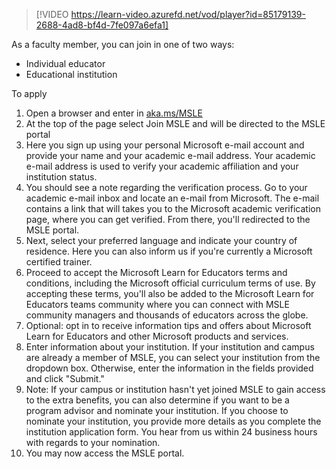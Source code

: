 > [!VIDEO https://learn-video.azurefd.net/vod/player?id=85179139-2688-4ad8-bf4d-7fe097a6efa1]

As a faculty member, you can join in one of two ways:
- Individual educator
- Educational institution 

To apply 
1. Open a browser and enter in [aka.ms/MSLE](https://aka.ms/MSLE)
2.	At the top of the page select Join MSLE and will be directed to the MSLE portal
3.	Here you sign up using your personal Microsoft e-mail account and provide your name and your academic e-mail address. Your academic e-mail address is used to verify your academic affiliation and your institution status.
4.	You should see a note regarding the verification process. Go to your academic e-mail inbox and locate an e-mail from Microsoft. The e-mail contains a link that will takes you to the Microsoft academic verification page, where you can get verified. From there, you'll redirected to the MSLE portal.
5.	Next, select your preferred language and indicate your country of residence. Here you can also inform us if you're currently a Microsoft certified trainer.
6.	Proceed to accept the Microsoft Learn for Educators terms and conditions, including the Microsoft official curriculum terms of use. By accepting these terms, you'll also be added to the Microsoft Learn for Educators teams community where you can connect with MSLE community managers and thousands of educators across the globe.
7.	Optional: opt in to receive information tips and offers about Microsoft Learn for Educators and other Microsoft products and services.
8.	Enter information about your institution. If your institution and campus are already a member of MSLE, you can select your institution from the dropdown box. Otherwise, enter the information in the fields provided and click "Submit."
9.	Note: If your campus or institution hasn't yet joined MSLE to gain access to the extra benefits, you can also determine if you want to be a program advisor and nominate your institution. If you choose to nominate your institution, you provide more details as you complete the institution application form. You hear from us within 24 business hours with regards to your nomination.
10.	You may now access the MSLE portal.